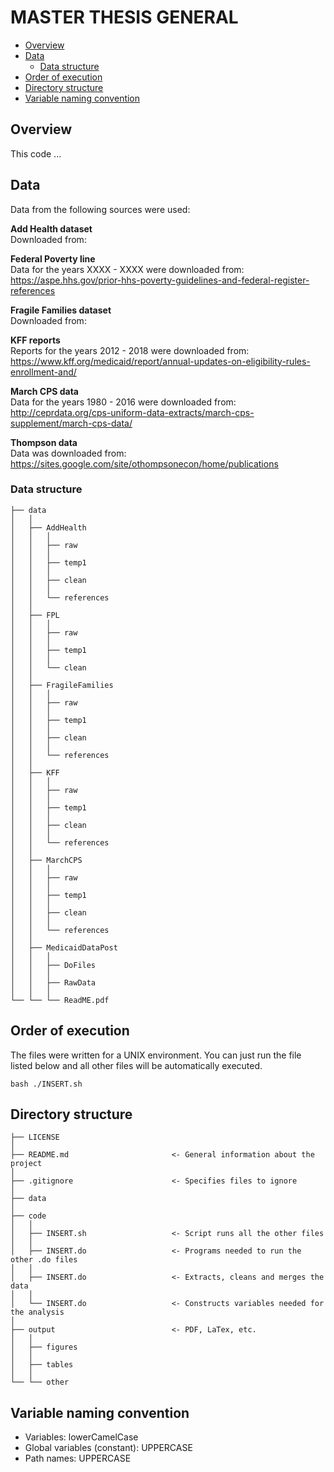 # MASTER THESIS GENERAL <!-- omit in toc -->

- [Overview](#overview)
- [Data](#data)
    - [Data structure](#data-structure)
- [Order of execution](#order-of-execution)
- [Directory structure](#directory-structure)
- [Variable naming convention](#variable-naming-convention)


## Overview
This code ...


## Data
Data from the following sources were used:

**Add Health dataset**  
Downloaded from:

**Federal Poverty line**  
Data for the years XXXX - XXXX were downloaded from: https://aspe.hhs.gov/prior-hhs-poverty-guidelines-and-federal-register-references

**Fragile Families dataset**  
Downloaded from:

**KFF reports**  
Reports for the years 2012 - 2018 were downloaded from: https://www.kff.org/medicaid/report/annual-updates-on-eligibility-rules-enrollment-and/

**March CPS data**  
Data for the years 1980 - 2016 were downloaded from: http://ceprdata.org/cps-uniform-data-extracts/march-cps-supplement/march-cps-data/

**Thompson data**  
Data was downloaded from: https://sites.google.com/site/othompsonecon/home/publications


### Data structure
~~~
├── data
│   │
│   ├── AddHealth
│   │   │
│   │   ├── raw
│   │   │
│   │   ├── temp1
│   │   │
│   │   ├── clean
│   │   │
│   │   └── references
│   │
│   ├── FPL
│   │   │
│   │   ├── raw
│   │   │
│   │   ├── temp1
│   │   │
│   │   └── clean
│   │
│   ├── FragileFamilies
│   │   │
│   │   ├── raw
│   │   │
│   │   ├── temp1
│   │   │
│   │   ├── clean
│   │   │
│   │   └── references
│   │
│   ├── KFF
│   │   │
│   │   ├── raw
│   │   │
│   │   ├── temp1
│   │   │
│   │   ├── clean
│   │   │
│   │   └── references
│   │
│   ├── MarchCPS
│   │   │
│   │   ├── raw
│   │   │
│   │   ├── temp1
│   │   │
│   │   ├── clean
│   │   │
│   │   └── references
│   │
│   ├── MedicaidDataPost
│   │   │
│   │   ├── DoFiles
│   │   │
│   │   ├── RawData
│   │   │
└── └── └── ReadME.pdf

~~~


## Order of execution
The files were written for a UNIX environment. You can just run the file listed below and all other files will be automatically executed.

~~~
bash ./INSERT.sh
~~~

## Directory structure

~~~
├── LICENSE
│
├── README.md                       <- General information about the project
│
├── .gitignore                      <- Specifies files to ignore
│
├── data
│
├── code
│   │
│   ├── INSERT.sh                   <- Script runs all the other files
│   │
│   ├── INSERT.do                   <- Programs needed to run the other .do files
│   │
│   ├── INSERT.do                   <- Extracts, cleans and merges the data
│   │
│   └── INSERT.do                   <- Constructs variables needed for the analysis
│
├── output                          <- PDF, LaTex, etc.
│   │
│   ├── figures
│   │
│   ├── tables
│   │
└── └── other
~~~


## Variable naming convention
* Variables: lowerCamelCase
* Global variables (constant): UPPERCASE
* Path names: UPPERCASE